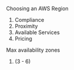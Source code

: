Choosing an AWS Region
1. Compliance
2. Proximity
3. Available Services
4. Pricing

Max availability zones
1. (3 - 6)
